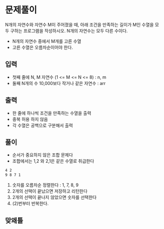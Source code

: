 # 문제풀이

N개의 자연수와 자연수 M이 주어졌을 때, 아래 조건을 만족하는 길이가 M인 수열을 모두 구하는 프로그램을 작성하시오. N개의 자연수는 모두 다른 수이다.

- N개의 자연수 중에서 M개를 고른 수열
- 고른 수열은 오름차순이어야 한다.

## 입력

- 첫째 줄에 N, M 자연수 (1 <= M <= N <= 8) : n, m
- 둘째 N개의 수 10,000보다 작거나 같은 자연수 : arr

## 출력

- 한 줄에 하나씩 조건을 만족하는 수열을 출력
- 중복 허용 하지 않음
- 각 수열은 공백으로 구분해서 출력

## 풀이

- 순서가 중요하지 않은 조합 문제다
- 조합에서는 1,2 와 2,1은 같은 수열로 취급한다

```bash
4 2
9 8 7 1
```

1. 숫자를 오름차순 정렬한다 : 1, 7, 8, 9
2. 2개의 선택이 끝났으면 저장하고 리턴한다
3. 2개의 선택이 끝나지 않았으면 숫자를 선택한다
4. (2)번부터 반복한다.

## 맞왜틀
